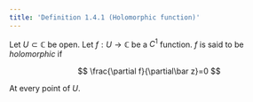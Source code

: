 ```yaml
---
title: 'Definition 1.4.1 (Holomorphic function)'
---
```


Let $U\subset\mathbb C$ be open. Let $f:U\to\mathbb C$ be a $C^1$
function. $f$ is said to be *holomorphic* if

$$
\frac{\partial f}{\partial\bar z}=0
$$

At every point of $U$.
